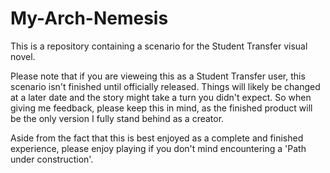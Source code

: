 # My-Arch-Nemesis

This is a repository containing a scenario for the Student Transfer visual novel.

Please note that if you are vieweing this as a Student Transfer user, this scenario isn't finished until officially released. Things will likely be changed at a later date and the story might take a turn you didn't expect. So when giving me feedback, please keep this in mind, as the finished product will be the only version I fully stand behind as a creator.

Aside from the fact that this is best enjoyed as a complete and finished experience, please enjoy playing if you don't mind encountering a 'Path under construction'.
